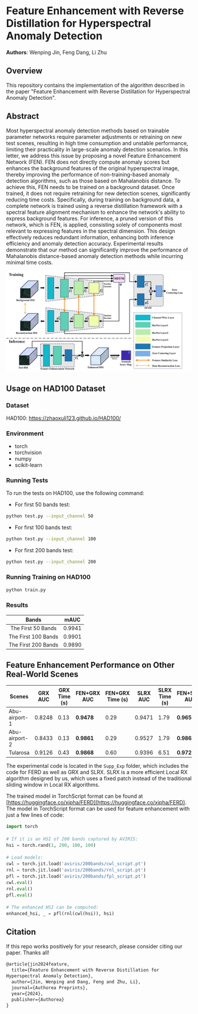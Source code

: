 # Feature Enhancement with Reverse Distillation for Hyperspectral Anomaly Detection
**Authors**: Wenping Jin, Feng Dang, Li Zhu

## Overview

This repository contains the implementation of the algorithm described in the paper "Feature Enhancement with Reverse Distillation for Hyperspectral Anomaly Detection". 

## Abstract
Most hyperspectral anomaly detection methods based on trainable parameter networks require parameter adjustments or retraining on new test scenes, resulting in high time consumption and unstable performance, limiting their practicality in large-scale anomaly detection scenarios. In this letter, we address this issue by proposing a novel Feature Enhancement Network (FEN). FEN does not directly compute anomaly scores but enhances the background features of the original hyperspectral image, thereby improving the performance of non-training-based anomaly detection algorithms, such as those based on Mahalanobis distance. To achieve this, FEN needs to be trained on a background dataset. Once trained, it does not require retraining for new detection scenes, significantly reducing time costs. Specifically, during training on background data, a complete network is trained using a reverse distillation framework with a spectral feature alignment mechanism to enhance the network's ability to express background features. For inference, a pruned version of this network, which is FEN, is applied, consisting solely of components most relevant to expressing features in the spectral dimension. This design effectively reduces redundant information, enhancing both inference efficiency and anomaly detection accuracy. Experimental results demonstrate that our method can significantly improve the performance of Mahalanobis distance-based anomaly detection methods while incurring minimal time costs.

![image](https://github.com/cristianoKaKa/FERD/blob/master/framework.png)

## Usage on HAD100 Dataset

### Dataset

HAD100: https://zhaoxuli123.github.io/HAD100/

### Environment

- torch
- torchvision
- numpy
- scikit-learn

### Running Tests

To run the tests on HAD100, use the following command:

- For first 50 bands test:
```bash
python test.py --input_channel 50
```
- For first 100 bands test:
```bash
python test.py --input_channel 100
```
- For first 200 bands test:
```bash
python test.py --input_channel 200
```

### Running Training on HAD100

```bash
python train.py
```
### Results

| Bands | mAUC |
| :--: | :--: |
| The First 50 Bands | 0.9941 |
| The First 100 Bands | 0.9901 |
| The First 200 Bands | 0.9890 |

## Feature Enhancement Performance on Other Real-World Scenes

| **Scenes**      | **GRX AUC** | **GRX Time (s)** | **FEN+GRX AUC** | **FEN+GRX Time (s)** | **SLRX AUC** | **SLRX Time (s)** | **FEN+SLRX AUC** | **FEN+SLRX Time (s)** |
|-----------------|-------------|------------------|-----------------|----------------------|--------------|-------------------|------------------|----------------------|
| Abu-airport-1   | 0.8248      | 0.13             | **0.9478**      | 0.29                 | 0.9471       | 1.79              | **0.9653**       | 1.93                 |
| Abu-airport-2   | 0.8433      | 0.13             | **0.9861**      | 0.29                 | 0.9527       | 1.79              | **0.9869**       | 1.93                 |
| Tularosa        | 0.9126      | 0.43             | **0.9868**      | 0.60                 | 0.9396       | 6.51              | **0.9723**       | 6.73                 |

The experimental code is located in the `Supp_Exp` folder, which includes the code for FERD as well as GRX and SLRX. SLRX is a more efficient Local RX algorithm designed by us, which uses a fixed patch instead of the traditional sliding window in Local RX algorithms.

The trained model in TorchScript format can be found at [https://huggingface.co/xjpha/FERD](https://huggingface.co/xjpha/FERD). The model in TorchScript format can be used for feature enhancement with just a few lines of code:
```python
import torch

# If it is an HSI of 200 bands captured by AVIRIS:
hsi = torch.rand(1, 200, 100, 100)

# Load models:
cwl = torch.jit.load('aviris/200bands/cwl_script.pt')
rnl = torch.jit.load('aviris/200bands/rnl_script.pt')
pfl = torch.jit.load('aviris/200bands/fpl_script.pt')
cwl.eval()
rnl.eval()
pfl.eval()

# The enhanced HSI can be computed:
enhanced_hsi, _ = pfl(rnl(cwl(hsi)), hsi)
```

## Citation
If this repo works positively for your research, please consider citing our paper. Thanks all!
```
@article{jin2024feature,
  title={Feature Enhancement with Reverse Distillation for Hyperspectral Anomaly Detection},
  author={Jin, Wenping and Dang, Feng and Zhu, Li},
  journal={Authorea Preprints},
  year={2024},
  publisher={Authorea}
}
```
